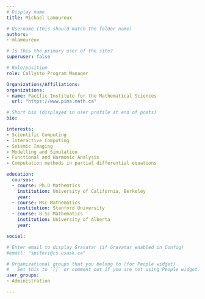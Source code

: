 ```yaml
---
# Display name
title: Michael Lamoureux

# Username (this should match the folder name)
authors:
- mlamoureux

# Is this the primary user of the site?
superuser: false

# Role/position
role: Callysto Program Manager

Organizations/Affiliations:
organizations:
- name: Pacific Institute for the Mathematical Sciences
  url: "https://www.pims.math.ca"

# Short bio (displayed in user profile at end of posts)
bio: 

interests:
- Scientific Computing
- Interactive Computing
- Seismic Imaging
- Modelling and Simulation
- Functional and Harmonic Analysis
- Computation methods in partial differential equations

education:
  courses:
  - course: Ph.D Mathemtics
    institution: University of California, Berkeley
    year:
  - course: Msc Mathematics 
    institution: Stanford University
  - course: B.Sc Mathematics
    institution: University of Alberta
    year:

social:

# Enter email to display Gravatar (if Gravatar enabled in Config)
#email: "spiteri@cs.usask.ca"

# Organizational groups that you belong to (for People widget)
#   Set this to `[]` or comment out if you are not using People widget.
user_groups:
- Administration

---
```

